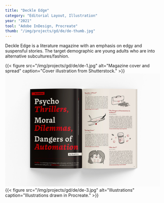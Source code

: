 ```yaml
---
title: "Deckle Edge"
category: "Editorial Layout, Illustration"
year: "2021"
tool: "Adobe InDesign, Procreate"
thumb: "/img/projects/gd/de/de-thumb.jpg"
---
```


Deckle Edge is a literature magazine with an emphasis on edgy and suspensful stories. The target demographic are young adults who are into alternative subcultures/fashion.

{{< figure src="/img/projects/gd/de/de-1.jpg" alt="Magazine cover and spread" caption="Cover illustration from Shutterstock." >}}
![Magazine spread](/img/projects/gd/de/de-2.jpg)
{{< figure src="/img/projects/gd/de/de-3.jpg" alt="Illustrations" caption="Illustrations drawn in Procreate." >}}